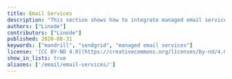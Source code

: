 ```yaml
---
title: Email Services
description: "This section shows how to integrate managed email services with your email setup."
authors: ["Linode"]
contributors: ["Linode"]
published: 2020-08-31
keywords: ["mandrill", "sendgrid", "managed email services"]
license: '[CC BY-ND 4.0](https://creativecommons.org/licenses/by-nd/4.0)'
show_in_lists: true
aliases: ['/email/email-services/']
---
```


